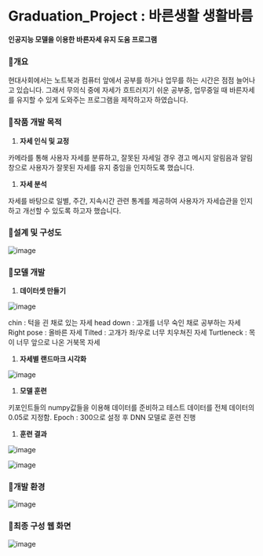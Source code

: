 # Graduation_Project : 바른생활 생활바름
**인공지능 모델을 이용한 바른자세 유지 도움 프로그램**

### 🔸**개요**

현대사회에서는 노트북과 컴퓨터 앞에서 공부를 하거나 업무를 하는 시간은 점점 늘어나고 있습니다. 그래서 무의식 중에 자세가 흐트러지기 쉬운 공부중, 업무중일 때 바른자세를 유지할 수 있게 도와주는 프로그램을 제작하고자 하였습니다.

### 🔸작품 개발 목적

1. **자세 인식 및 교정**

카메라를 통해 사용자 자세를 분류하고, 잘못된 자세일 경우 경고 메시지 알림음과 알림창으로 사용자가 잘못된 자세를 유지 중임을 인지하도록 했습니다.

1. **자세 분석**

자세를 바탕으로 일별, 주간, 지속시간 관련 통계를 제공하여 사용자가 자세습관을 인지하고 개선할 수 있도록 하고자 했습니다.

### 🔸설계 및 구성도

![image](https://github.com/ji1won/Graduation_Project/assets/141638383/765682d0-c03a-4f09-9194-bad3dfd1a3bc)

### 🔸모델 개발

1. **데이터셋 만들기**

![image](https://github.com/ji1won/Graduation_Project/assets/141638383/a34874c8-fc37-4ad0-9112-5e4cc2ad46b2)

chin : 턱을 괸 채로 있는 자세
head down : 고개를 너무 숙인 채로 공부하는 자세
Right pose : 올바른 자세
Tilted : 고개가 좌/우로 너무 치우쳐진 자세
Turtleneck : 목이 너무 앞으로 나온 거북목 자세

1. **자세별 랜드마크 시각화**

![image](https://github.com/ji1won/Graduation_Project/assets/141638383/fb39954e-ed3d-42b0-8c5d-a6459d8a76dc)

1. **모델 훈련**

키포인트들의 numpy값들을 이용해 데이터를 준비하고 테스트 데이터를 전체 데이터의 0.05로 지정함. Epoch : 300으로 설정 후 DNN 모델로 훈련 진행

1. **훈련 결과**

![image](https://github.com/ji1won/Graduation_Project/assets/141638383/6f3eb43e-17fc-4762-9b0f-8dcc3194fd63)

![image](https://github.com/ji1won/Graduation_Project/assets/141638383/915d3409-49a7-43c0-a24f-bde3d378cd63)

### 🔸개발 환경

![image](https://github.com/ji1won/Graduation_Project/assets/141638383/b97785e7-22fa-4104-a7fe-8e2db3db7c20)

### 🔸최종 구성 웹 화면

![image](https://github.com/ji1won/Graduation_Project/assets/141638383/6d8c1201-cb64-4161-be67-1323db9dc1e4)
